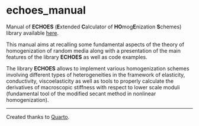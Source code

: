 # echoes_manual

Manual of **ECHOES** (**E**xtended **C**alculator of **HO**mog**E**nization **S**chemes) library available [here](https://jfbarthelemy.github.io/echoes_manual).

This manual aims at recalling some fundamental aspects of the theory of homogenization of random media along with a presentation of the main features of the library **ECHOES** as well as code examples.

The library **ECHOES** allows to implement various homogenization schemes involving different types of heterogeneities in the framework of elasticity, conductivity, viscoelasticity as well as tools to properly calculate the derivatives of macroscopic stiffness with respect to lower scale moduli (fundamental tool of the modified secant method in nonlinear homogenization).

----------------
Created thanks to [Quarto](https://quarto.org/).

